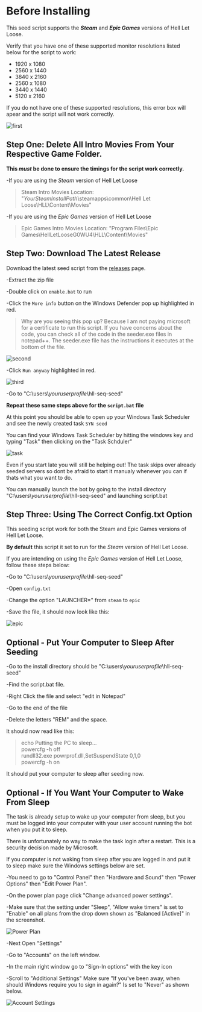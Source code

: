 # Before Installing

This seed script supports the **_Steam_** and **_Epic Games_** versions of Hell Let Loose.

Verify that you have one of these supported monitor resolutions listed below for the script to work:
  - 1920 x 1080
  - 2560 x 1440
  - 3840 x 2160
  - 2560 x 1080
  - 3440 x 1440
  - 5120 x 2160

If you do not have one of these supported resolutions, this error box will apear and the script will not work correctly.
  
![first](https://github.com/waterjugs/SYN-Seed-Script/blob/screenshots/Game%20Resolution%20Error.png)

## Step One: Delete All Intro Movies From Your Respective Game Folder.

**This _must_ be done to ensure the timings for the script work correctly.**

-If you are using the _Steam_ version of Hell Let Loose
> Steam Intro Movies Location: "*YourSteamInstallPath*\\steamapps\common\Hell Let Loose\HLL\Content\Movies"

-If you are using the _Epic Games_ version of Hell Let Loose
> Epic Games Intro Movies Location: "Program Files\Epic Games\HellLetLooseG0WU4\HLL\Content\Movies"
 
## Step Two: Download The Latest Release
Download the latest seed script from the [releases](https://github.com/waterjugs/SYN-Seed-Script/releases) page.

-Extract the zip file

-Double click on `enable.bat` to run

-Click the `More info` button on the Windows Defender pop up highlighted in red.

> Why are you seeing this pop up? Because I am not paying microsoft for a certificate to run this script. If you have concerns about the code, you can check all of the code in the seeder.exe files in notepad++. The seeder.exe file has the instructions it executes at the bottom of the file.<br>

![second](https://github.com/waterjugs/SYN-Seed-Script/blob/screenshots/Windows%20Security%2001.png)

-Click `Run anyway` highlighted in red.

![third](https://github.com/waterjugs/SYN-Seed-Script/blob/screenshots/Windows%20Security%2002.png)

-Go to "C:\users\\*youruserprofile*\hll-seq-seed"

**Repeat these same steps above for the `script.bat` file**

At this point you should be able to open up your Windows Task Scheduler and see the newly created task `SYN seed`

You can find your Windows Task Scheduler by hitting the windows key and typing "Task" then clicking on the "Task Schduler"

![task](https://github.com/waterjugs/SYN-Seed-Script/blob/screenshots/Syn%20Task.png)
  
Even if you start late you will still be helping out! The task skips over already seeded servers so dont be afraid to start it manualy whenever you can if thats what you want to do.

You can manually launch the bot by going to the install directory "C:\users\\*youruserprofile*\hll-seq-seed" and launching script.bat

## Step Three: Using The Correct Config.txt Option

This seeding script work for both the Steam and Epic Games versions of Hell Let Loose. 

**By default** this script it set to run for the _Steam_ version of Hell Let Loose.

If you are intending on using the _Epic Games_ version of Hell Let Loose, follow these steps below:

-Go to "C:\users\\*youruserprofile*\hll-seq-seed"

-Open `config.txt`

-Change the option "LAUNCHER=" from `steam` to `epic`

-Save the file, it should now look like this:

![epic](https://github.com/waterjugs/SYN-Seed-Script/blob/screenshots/Config%20File%20Epic.png)

## Optional - Put Your Computer to Sleep After Seeding

-Go to the install directory should be "C:\users\\*youruserprofile*\hll-seq-seed"

-Find the script.bat file.

-Right Click the file and select "edit in Notepad"

-Go to the end of the file

-Delete the letters "REM" and the space.

It should now read like this:

> echo Putting the PC to sleep... <br>
> powercfg -h off <br>
> rundll32.exe powrprof.dll,SetSuspendState 0,1,0 <br>
> powercfg -h on <br>

It should put your computer to sleep after seeding now.

## Optional - If You Want Your Computer to Wake From Sleep

The task is already setup to wake up your computer from sleep, but you must be logged into your computer with your user account running the bot when you put it to sleep.

There is unfortunately no way to make the task login after a restart. This is a security decision made by Microsoft.

If you computer is not waking from sleep after you are logged in and put it to sleep make sure the Windows settings below are set.

-You need to go to "Control Panel" then "Hardware and Sound" then "Power Options" then "Edit Power Plan".

-On the power plan page click "Change advanced power settings".

-Make sure that the setting under "Sleep", "Allow wake timers" is set to "Enable" on all plans from the drop down shown as "Balanced [Active]" in the screenshot. 

![Power Plan](https://github.com/waterjugs/SYN-Seed-Script/blob/screenshots/Power%20Plan%20Settings.png) <br>

-Next Open "Settings"

-Go to "Accounts" on the left window.

-In the main right window go to "Sign-In options" with the key icon

-Scroll to "Additional Settings" Make sure "If you've been away, when should Windows require you to sign in again?" Is set to "Never" as shown below.<br>

![Account Settings](https://github.com/waterjugs/SYN-Seed-Script/blob/screenshots/Account%20Setting.png)
